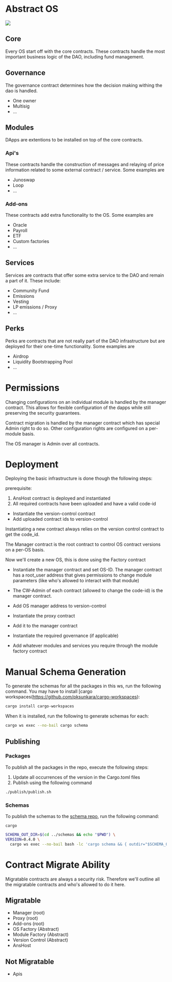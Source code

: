 # Abstract OS 

<a href="https://codecov.io/gh/Abstract-OS/contracts" > 
 <img src="https://codecov.io/gh/Abstract-OS/contracts/branch/main/graph/badge.svg?token=FOIDUFYSCY"/> 
 </a>

<!-- ![alt text](https://github.com/Abstract-OS/contracts/blob/main/architecture.png?raw=true) -->
## Core
Every OS start off with the core contracts. These contracts handle the most important business logic of the DAO, including fund management.

## Governance
The governance contract determines how the decision making withing the dao is handled.
- One owner
- Multisig
- ...

## Modules
DApps are extentions to be installed on top of the core contracts.
### Api's
These contracts handle the construction of messages and relaying of price information related to some external contract / service. Some examples are
- Junoswap
- Loop
- ...

### Add-ons
These contracts add extra functionality to the OS. Some examples are
- Oracle
- Payroll
- ETF
- Custom factories
- ...

## Services
Services are contracts that offer some extra service to the DAO and remain a part of it. These include:
- Community Fund
- Emissions
- Vesting
- LP emissions / Proxy
- ...

## Perks
Perks are contracts that are not really part of the DAO infrastructure but are deployed for their one-time functionality. Some examples are
- Airdrop
- Liquidity Bootstrapping Pool
- ...

# Permissions
Changing configurations on an individual module is handled by the manager contract. This allows for flexible configuration of the dapps while still preserving the security guarantees.

Contract migration is handled by the manager contract which has special Admin right to do so. Other configuration rights are configured on a per-module basis.

The OS manager is Admin over all contracts.

# Deployment
Deploying the basic infrastructure is done though the following steps:

prerequisite:
1. AnsHost contract is deployed and instantiated
2. All required contracts have been uploaded and have a valid code-id

- Instantiate the version-control contract
- Add uploaded contract ids to version-control

Instantiating a new contract always relies on the version control contract to get the code_id.

The Manager contract is the root contract to control OS contract versions on a per-OS basis.

Now we'll create a new OS, this is done using the Factory contract

- Instantiate the manager contract and set OS-ID. The manager contract has a root_user address that gives permissions to change module parameters (like who's allowed to interact with that module)
- The CW-Admin of each contract (allowed to change the code-id) is the manager contract.

- Add OS manager address to version-control
- Instantiate the proxy contract
- Add it to the manager contract
- Instantiate the required governance (if applicable)
- Add whatever modules and services you require through the module factory contract

# Manual Schema Generation

To generate the schemas for all the packages in this ws, run the following command. You may have to install [cargo
workspaces(https://github.com/pksunkara/cargo-workspaces):

```bash
cargo install cargo-workspaces
```

When it is installed, run the following to generate schemas for each:

```bash
cargo ws exec --no-bail cargo schema
```

## Publishing

### Packages

To publish all the packages in the repo, execute the following steps:

1. Update all occurrences of the version in the Cargo.toml files
2. Publish using the following command

```bash
./publish/publish.sh
```

### Schemas

To publish the schemas to the [schema repo](https://github.com/Abstract-OS/schemas), run the following command:

```shell
cargo 
```

```bash
SCHEMA_OUT_DIR=$(cd ../schemas && echo "$PWD") \
VERSION=0.4.0 \
  cargo ws exec --no-bail bash -lc 'cargo schema && { outdir="$SCHEMA_OUT_DIR/abstract/${PWD##*/}/$VERSION"; echo $outdir; mkdir -p "$outdir"; cp -a "schema/." "$outdir"; }'
  ```

# Contract Migrate Ability

Migratable contracts are always a security risk. Therefore we'll outline all the migratable contracts and who's allowed
to do it here.

## Migratable

- Manager (root)
- Proxy (root)
- Add-ons (root)
- OS Factory (Abstract)
- Module Factory (Abstract)
- Version Control (Abstract)
- AnsHost

## Not Migratable

- Apis
